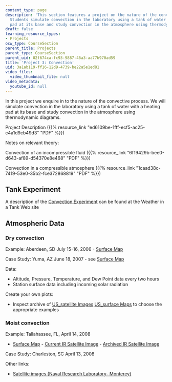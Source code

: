 ```yaml
---
content_type: page
description: 'This section features a project on the nature of the convective process.
  Students simulate convection in the laboratory using a tank of water with a heating
  pad at its base and study convection in the atmosphere using thermodynamic diagrams. '
draft: false
learning_resource_types:
- Projects
ocw_type: CourseSection
parent_title: Projects
parent_type: CourseSection
parent_uid: 02f674ca-fc93-9887-46a3-aa77b970ad59
title: 'Project 3: Convection'
uid: 3a1ab119-ff16-12d9-4739-be22a5e1ed81
video_files:
  video_thumbnail_file: null
video_metadata:
  youtube_id: null
---
```

In this project we enquire in to the nature of the convective process. We will simulate convection in the laboratory using a tank of water with a heating pad at its base and study convection in the atmosphere using thermodynamic diagrams.

Project Description ({{% resource_link "ed6109be-1fff-ecf5-ac25-c4a1d9cb49d3" "PDF" %}})

Notes on relevant theory:

Convection of an incompressible fluid ({{% resource_link "6f19429b-bee0-d643-af89-d54370e8e468" "PDF" %}})

Convection in a compressible atmosphere ({{% resource_link "1caad38c-7419-53e0-35b2-fce372868819" "PDF" %}})

## Tank Experiment

A description of the [Convection Experiment](http://weathertank.mit.edu/links/projects/convection-introduction/convection-how-to) can be found at the Weather in a Tank Web site

## Atmospheric Data

### Dry convection

Example: Aberdeen, SD July 15-16, 2006 - [Surface Map](http://weather.unisys.com/archive/sfc_map/0607/06071600.gif)

Case Study: Yuma, AZ June 18, 2007 - see [Surface Map](http://weather.unisys.com/archive/sfc_map/0706/07061800.gif)

Data:

- Altitude, Pressure, Temperature, and Dew Point data every two hours 
- Station surface data including incoming solar radiation 

Create your own plots:

- Inspect archive of [US\_satellite Images](http://weather.unisys.com/archive/sat_ir) [US\_surface Maps](http://weather.unisys.com/archive/sfc_map/) to choose the appropriate examples

### Moist convection

Example: Tallahassee, FL, April 14, 2008

- [Surface Map](http://weather.unisys.com/archive/sfc_map/0904/09041400.gif) - [Current IR Satellite Image](http://weather.unisys.com/satellite/sat_ir_us_loop-12.html) - [Archived IR Satellite Image](http://weather.unisys.com/archive/sat_ir/0904/09041400.gif)

Case Study: Charleston, SC April 13, 2008

Other links:

- [Satellite images (Naval Research Laboratory- Monterey)](https://www.nrl.navy.mil/News-Media/Images/igsearch/Satellite/igsort/UploadDate/)
